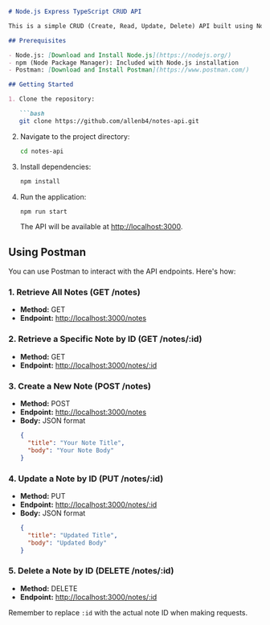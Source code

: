 ```markdown
# Node.js Express TypeScript CRUD API

This is a simple CRUD (Create, Read, Update, Delete) API built using Node.js, Express, and TypeScript. It allows you to manage notes with title and body.

## Prerequisites

- Node.js: [Download and Install Node.js](https://nodejs.org/)
- npm (Node Package Manager): Included with Node.js installation
- Postman: [Download and Install Postman](https://www.postman.com/)

## Getting Started

1. Clone the repository:

   ```bash
   git clone https://github.com/allenb4/notes-api.git
   ```

2. Navigate to the project directory:

   ```bash
   cd notes-api
   ```

3. Install dependencies:

   ```bash
   npm install
   ```

4. Run the application:

   ```bash
   npm run start
   ```

   The API will be available at [http://localhost:3000](http://localhost:3000).

## Using Postman

You can use Postman to interact with the API endpoints. Here's how:

### 1. Retrieve All Notes (GET /notes)

- **Method:** GET
- **Endpoint:** [http://localhost:3000/notes](http://localhost:3000/notes)

### 2. Retrieve a Specific Note by ID (GET /notes/:id)

- **Method:** GET
- **Endpoint:** [http://localhost:3000/notes/:id](http://localhost:3000/notes/:id)

### 3. Create a New Note (POST /notes)

- **Method:** POST
- **Endpoint:** [http://localhost:3000/notes](http://localhost:3000/notes)
- **Body:** JSON format
  ```json
  {
    "title": "Your Note Title",
    "body": "Your Note Body"
  }
  ```

### 4. Update a Note by ID (PUT /notes/:id)

- **Method:** PUT
- **Endpoint:** [http://localhost:3000/notes/:id](http://localhost:3000/notes/:id)
- **Body:** JSON format
  ```json
  {
    "title": "Updated Title",
    "body": "Updated Body"
  }
  ```

### 5. Delete a Note by ID (DELETE /notes/:id)

- **Method:** DELETE
- **Endpoint:** [http://localhost:3000/notes/:id](http://localhost:3000/notes/:id)

Remember to replace `:id` with the actual note ID when making requests.
